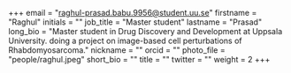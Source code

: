+++
email = "raghul-prasad.babu.9956@student.uu.se" 
firstname = "Raghul" 
initials = "" 
job_title = "Master student" 
lastname = "Prasad" 
long_bio = "Master student in Drug Discovery and Development at Uppsala University. doing a project on image-based cell perturbations of Rhabdomyosarcoma." 
nickname = "" 
orcid = "" 
photo_file = "people/raghul.jpeg" 
short_bio = "" 
title = "" 
twitter = "" 
weight = 2 
+++
